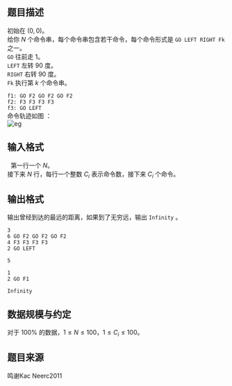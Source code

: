 ## 题目描述
初始在 $(0, 0)$。   
给你 $N$ 个命令串，每个命令串包含若干命令，每个命令形式是 `GO LEFT RIGHT Fk` 之一。      
`GO` 往前走 $1$。  
`LEFT` 左转 $90$ 度。    
`RIGHT` 右转 $90$ 度。     
`Fk` 执行第 $k$ 个命令串。      
 
`f1: GO F2 GO F2 GO F2`     
`f2: F3 F3 F3 F3`  
`f3: GO LEFT`  
命令轨迹如图 ：  
![eg](https://hydro.ac/d/bzoj/p/2647/file/pic1.jpg)

## 输入格式
 
第一行一个 $N$。  
接下来 $N$ 行，每行一个整数 $C_i$ 表示命令数，接下来 $C_i$ 个命令。  

## 输出格式

输出曾经到达的最远的距离，如果到了无穷远，输出 `Infinity` 。

```input1
3
6 GO F2 GO F2 GO F2
4 F3 F3 F3 F3
2 GO LEFT
```

```output1
5
```

```input2
1
2 GO F1
```

```output2
Infinity
```

## 数据规模与约定

对于 $100\%$ 的数据，$1 \leq N \leq 100$，$1 \leq C_i \leq 100$。
 
## 题目来源

鸣谢Kac
Neerc2011